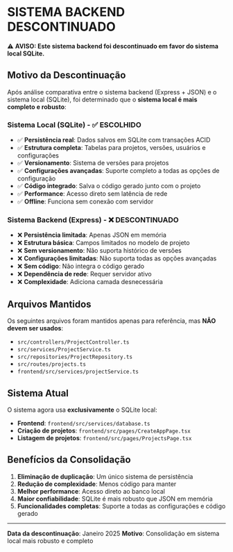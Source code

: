 # SISTEMA BACKEND DESCONTINUADO

⚠️ **AVISO: Este sistema backend foi descontinuado em favor do sistema local SQLite.**

## Motivo da Descontinuação

Após análise comparativa entre o sistema backend (Express + JSON) e o sistema local (SQLite), foi determinado que o **sistema local é mais completo e robusto**:

### Sistema Local (SQLite) - ✅ ESCOLHIDO
- ✅ **Persistência real**: Dados salvos em SQLite com transações ACID
- ✅ **Estrutura completa**: Tabelas para projetos, versões, usuários e configurações
- ✅ **Versionamento**: Sistema de versões para projetos
- ✅ **Configurações avançadas**: Suporte completo a todas as opções de configuração
- ✅ **Código integrado**: Salva o código gerado junto com o projeto
- ✅ **Performance**: Acesso direto sem latência de rede
- ✅ **Offline**: Funciona sem conexão com servidor

### Sistema Backend (Express) - ❌ DESCONTINUADO
- ❌ **Persistência limitada**: Apenas JSON em memória
- ❌ **Estrutura básica**: Campos limitados no modelo de projeto
- ❌ **Sem versionamento**: Não suporta histórico de versões
- ❌ **Configurações limitadas**: Não suporta todas as opções avançadas
- ❌ **Sem código**: Não integra o código gerado
- ❌ **Dependência de rede**: Requer servidor ativo
- ❌ **Complexidade**: Adiciona camada desnecessária

## Arquivos Mantidos

Os seguintes arquivos foram mantidos apenas para referência, mas **NÃO devem ser usados**:

- `src/controllers/ProjectController.ts`
- `src/services/ProjectService.ts` 
- `src/repositories/ProjectRepository.ts`
- `src/routes/projects.ts`
- `frontend/src/services/projectService.ts`

## Sistema Atual

O sistema agora usa **exclusivamente** o SQLite local:

- **Frontend**: `frontend/src/services/database.ts`
- **Criação de projetos**: `frontend/src/pages/CreateAppPage.tsx`
- **Listagem de projetos**: `frontend/src/pages/ProjectsPage.tsx`

## Benefícios da Consolidação

1. **Eliminação de duplicação**: Um único sistema de persistência
2. **Redução de complexidade**: Menos código para manter
3. **Melhor performance**: Acesso direto ao banco local
4. **Maior confiabilidade**: SQLite é mais robusto que JSON em memória
5. **Funcionalidades completas**: Suporte a todas as configurações e código gerado

---

**Data da descontinuação**: Janeiro 2025
**Motivo**: Consolidação em sistema local mais robusto e completo